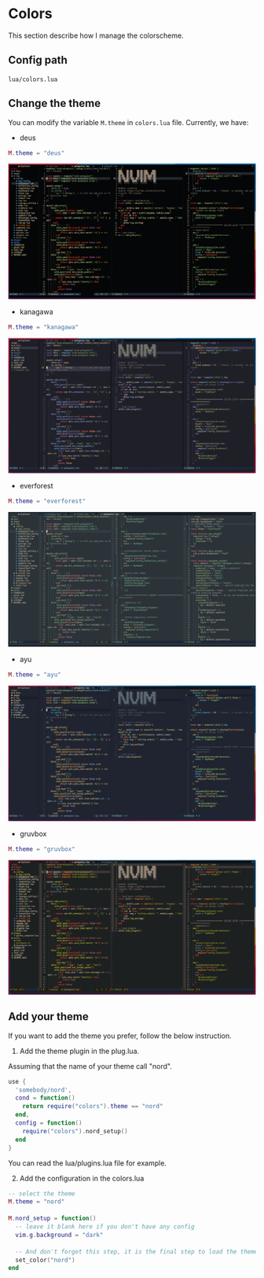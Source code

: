 # Colors

This section describe how I manage the colorscheme.

## Config path

```text
lua/colors.lua
```

## Change the theme

You can modify the variable `M.theme` in `colors.lua` file.
Currently, we have:

* deus

```lua
M.theme = "deus"
```

![images](../../images/deus.png) 

* kanagawa 

```lua
M.theme = "kanagawa"
```

![images](../../images/kanagawa.png) 

* everforest 

```lua
M.theme = "everforest"
```

![images](../../images/everforest.png) 

* ayu 

```lua
M.theme = "ayu"
```

![images](../../images/ayu.png) 

* gruvbox 

```lua
M.theme = "gruvbox"
```

![images](../../images/gruvbox.png) 

## Add your theme

If you want to add the theme you prefer, follow the below instruction.

1. Add the theme plugin in the plug.lua.

Assuming that the name of your theme call "nord".

```lua
use {
  'somebody/nord',
  cond = function()
    return require("colors").theme == "nord"
  end,
  config = function()
    require("colors").nord_setup()
  end
}
```

You can read the lua/plugins.lua file for example.

2. Add the configuration in the colors.lua

```lua
-- select the theme
M.theme = "nord"

M.nord_setup = function()
  -- leave it blank here if you don't have any config
  vim.g.background = "dark"

  -- And don't forget this step, it is the final step to load the theme
  set_color("nord")
end
```
